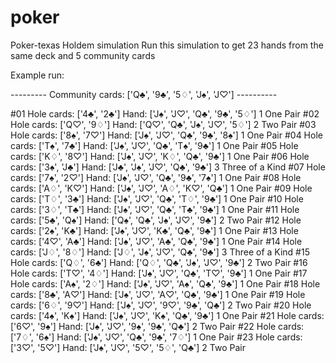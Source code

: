# poker
Poker-texas Holdem simulation
Run this simulation to get 23 hands from the same deck and 5 community cards

Example run:

  --------- Community cards: ['Q♣', '9♣', '5♢', 'J♠', 'J♡']  ----------

#01 Hole cards: ['4♣', '2♣']  Hand:  ['J♠', 'J♡', 'Q♣', '9♣', '5♢']   1 One Pair
#02 Hole cards: ['Q♡', '9♢']  Hand:  ['Q♡', 'Q♣', 'J♠', 'J♡', '5♢']   2 Two Pair
#03 Hole cards: ['8♠', '7♡']  Hand:  ['J♠', 'J♡', 'Q♣', '9♣', '8♠']   1 One Pair
#04 Hole cards: ['T♠', '7♣']  Hand:  ['J♠', 'J♡', 'Q♣', 'T♠', '9♣']   1 One Pair
#05 Hole cards: ['K♢', '8♡']  Hand:  ['J♠', 'J♡', 'K♢', 'Q♣', '9♣']   1 One Pair
#06 Hole cards: ['3♠', 'J♣']  Hand:  ['J♣', 'J♠', 'J♡', 'Q♣', '9♣']   3 Three of a Kind
#07 Hole cards: ['7♠', '2♡']  Hand:  ['J♠', 'J♡', 'Q♣', '9♣', '7♠']   1 One Pair
#08 Hole cards: ['A♢', 'K♡']  Hand:  ['J♠', 'J♡', 'A♢', 'K♡', 'Q♣']   1 One Pair
#09 Hole cards: ['T♢', '3♣']  Hand:  ['J♠', 'J♡', 'Q♣', 'T♢', '9♣']   1 One Pair
#10 Hole cards: ['3♢', 'T♣']  Hand:  ['J♠', 'J♡', 'Q♣', 'T♣', '9♣']   1 One Pair
#11 Hole cards: ['5♣', 'Q♠']  Hand:  ['Q♠', 'Q♣', 'J♠', 'J♡', '9♣']   2 Two Pair
#12 Hole cards: ['2♠', 'K♣']  Hand:  ['J♠', 'J♡', 'K♣', 'Q♣', '9♣']   1 One Pair
#13 Hole cards: ['4♡', 'A♣']  Hand:  ['J♠', 'J♡', 'A♣', 'Q♣', '9♣']   1 One Pair
#14 Hole cards: ['J♢', '8♢']  Hand:  ['J♢', 'J♠', 'J♡', 'Q♣', '9♣']   3 Three of a Kind
#15 Hole cards: ['Q♢', '6♣']  Hand:  ['Q♢', 'Q♣', 'J♠', 'J♡', '9♣']   2 Two Pair
#16 Hole cards: ['T♡', '4♢']  Hand:  ['J♠', 'J♡', 'Q♣', 'T♡', '9♣']   1 One Pair
#17 Hole cards: ['A♠', '2♢']  Hand:  ['J♠', 'J♡', 'A♠', 'Q♣', '9♣']   1 One Pair
#18 Hole cards: ['8♣', 'A♡']  Hand:  ['J♠', 'J♡', 'A♡', 'Q♣', '9♣']   1 One Pair
#19 Hole cards: ['6♢', '9♡']  Hand:  ['J♠', 'J♡', '9♡', '9♣', 'Q♣']   2 Two Pair
#20 Hole cards: ['4♠', 'K♠']  Hand:  ['J♠', 'J♡', 'K♠', 'Q♣', '9♣']   1 One Pair
#21 Hole cards: ['6♡', '9♠']  Hand:  ['J♠', 'J♡', '9♠', '9♣', 'Q♣']   2 Two Pair
#22 Hole cards: ['7♢', '6♠']  Hand:  ['J♠', 'J♡', 'Q♣', '9♣', '7♢']   1 One Pair
#23 Hole cards: ['3♡', '5♡']  Hand:  ['J♠', 'J♡', '5♡', '5♢', 'Q♣']   2 Two Pair


